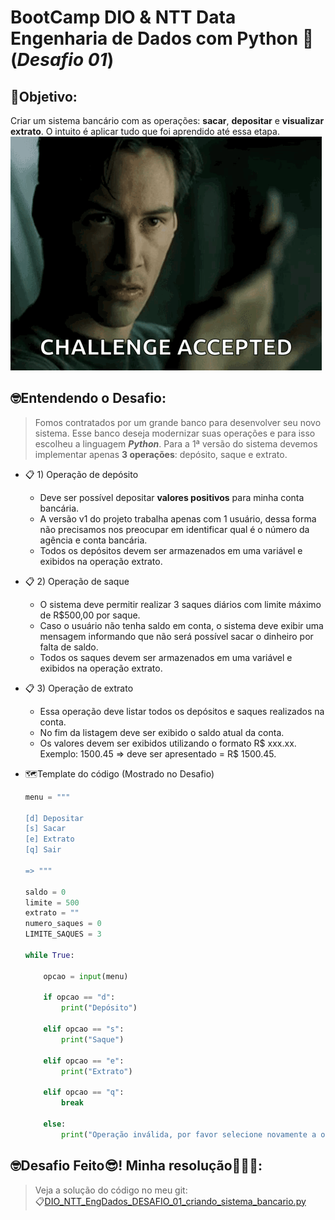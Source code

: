 # BootCamp DIO & NTT Data Engenharia de Dados com Python 🐍 (*Desafio 01*)

## 🎯Objetivo:
Criar um sistema bancário com as operações: **sacar**, **depositar** e **visualizar extrato**.
O intuito é aplicar tudo que foi aprendido até essa etapa.
    ![alt text](img_DesafioAceito.png)

    
## 🤓Entendendo o Desafio:
>Fomos contratados por um grande banco para desenvolver seu novo sistema.
Esse banco deseja modernizar suas operações e para isso escolheu a linguagem ***Python***.
Para a 1ª versão do sistema devemos implementar apenas **3 operações**: depósito, saque e extrato.
    


- 📋 1) Operação de depósito
    - Deve ser possível depositar **valores positivos** para minha conta bancária.
    - A versão v1 do projeto trabalha apenas com 1 usuário, dessa forma não precisamos nos preocupar em identificar qual é o número da agência e conta bancária.
    - Todos os depósitos devem ser armazenados em uma variável e exibidos na operação extrato.
- 📋 2) Operação de saque
    - O sistema deve permitir realizar 3 saques diários com limite máximo de R$500,00 por saque.
    - Caso o usuário não tenha saldo em conta, o sistema deve exibir uma mensagem informando que não será possível sacar o dinheiro por falta de saldo.
    - Todos os saques devem ser armazenados em uma variável e exibidos na operação extrato.
- 📋 3) Operação de extrato
    - Essa operação deve listar todos os depósitos e saques realizados na conta.
    - No fim da listagem deve ser exibido o saldo atual da conta.
    - Os valores devem ser exibidos utilizando o formato R$ xxx.xx.
    Exemplo: 1500.45 ⇒ deve ser apresentado = R$ 1500.45.

- 🗺️Template do código (Mostrado no Desafio)
    
    ```python
    menu = """
    
    [d] Depositar
    [s] Sacar
    [e] Extrato
    [q] Sair
    
    => """
    
    saldo = 0
    limite = 500
    extrato = ""
    numero_saques = 0
    LIMITE_SAQUES = 3
    
    while True:
    
        opcao = input(menu)
    
        if opcao == "d":
            print("Depósito")
    
        elif opcao == "s":
            print("Saque")
    
        elif opcao == "e":
            print("Extrato")
    
        elif opcao == "q":
            break
    
        else:
            print("Operação inválida, por favor selecione novamente a operação desejada.")
    ```

## 🤓Desafio Feito😎! Minha resolução🎉🎉🎉:
> Veja a solução do código no meu git:  
> 📋[DIO_NTT_EngDados_DESAFIO_01_criando_sistema_bancario.py](https://github.com/Roberto-Pfaltzgraff/estudos_prg-Python/blob/main/DIO/NTT_EngDados/Desafios/DIO_NTT_EngDados_DESAFIO_01_criando_sistema_bancario.py)